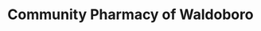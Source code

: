 ---
title: "Community Pharmacy of Waldoboro"
url: /waldoboro/community-pharmacy-of-waldoboro/
shop: Drogerie
---